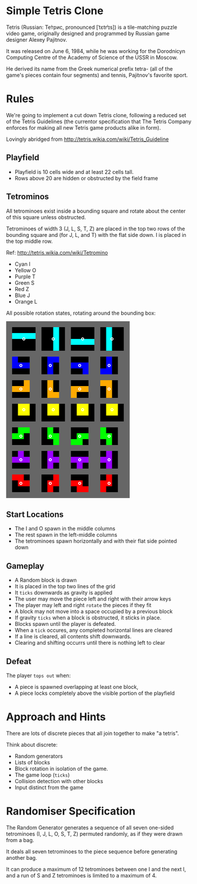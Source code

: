 # Simple Tetris Clone

Tetris (Russian: Те́трис, pronounced [ˈtɛtrʲɪs]) is a tile-matching puzzle video game,
originally designed and programmed by Russian game designer Alexey Pajitnov. 

It was released on June 6, 1984, while he was working for the Dorodnicyn Computing
 Centre of the Academy of Science of the USSR in Moscow.
 
 He derived its name from the Greek numerical prefix tetra- 
 (all of the game's pieces contain four segments) and tennis, Pajitnov's favorite sport.

# Rules

 We're going to implement a cut down Tetris clone, following a reduced set of the Tetris Guidelines
 (the currentor specification that The Tetris Company enforces for making all new
 Tetris game products alike in form).

 Lovingly abridged from http://tetris.wikia.com/wiki/Tetris_Guideline

## Playfield

* Playfield is 10 cells wide and at least 22 cells tall.
* Rows above 20 are hidden or obstructed by the field frame

## Tetrominos 

All tetrominoes exist inside a bounding square and rotate about the center of this square
unless obstructed. 

Tetrominoes of width 3 (J, L, S, T, Z) are placed in the top two rows of the bounding square
and (for J, L, and T) with the flat side down. I is placed in the top middle row.

Ref: http://tetris.wikia.com/wiki/Tetromino

* Cyan I
* Yellow O
* Purple T
* Green S
* Red Z
* Blue J
* Orange L

All possible rotation states, rotating around the bounding box:

![alt text](srs.png "All possibly rotations")

## Start Locations

* The I and O spawn in the middle columns
* The rest spawn in the left-middle columns
* The tetrominoes spawn horizontally and with their flat side pointed down

## Gameplay

* A Random block is drawn
* It is placed in the top two lines of the grid
* It `ticks` downwards as gravity is applied
* The user may move the piece left and right with their arrow keys
* The player may left and right `rotate` the pieces if they fit
* A block may not move into a space occupied by a previous block
* If gravity `ticks` when a block is obstructed, it sticks in place.
* Blocks spawn until the player is defeated.
* When a `tick` occures, any completed horizontal lines are cleared
* If a line is cleared, all contents shift downwards.
* Clearing and shifting occurrs until there is nothing left to clear

## Defeat

The player `tops out` when:

* A piece is spawned overlapping at least one block, 
* A piece locks completely above the visible portion of the playfield


# Approach and Hints

There are lots of discrete pieces that all join together to make "a tetris".

Think about discrete:

* Random generators
* Lists of blocks
* Block rotation in isolation of the game.
* The game loop (`ticks`)
* Collision detection with other blocks
* Input distinct from the game


# Randomiser Specification

The Random Generator generates a sequence of all seven one-sided tetrominoes
(I, J, L, O, S, T, Z) permuted randomly, as if they were drawn from a bag.

It deals all seven tetrominoes to the piece sequence before generating another bag.

It can produce a maximum of 12 tetrominoes between one I and the next I, 
and a run of S and Z tetrominoes is limited to a maximum of 4.